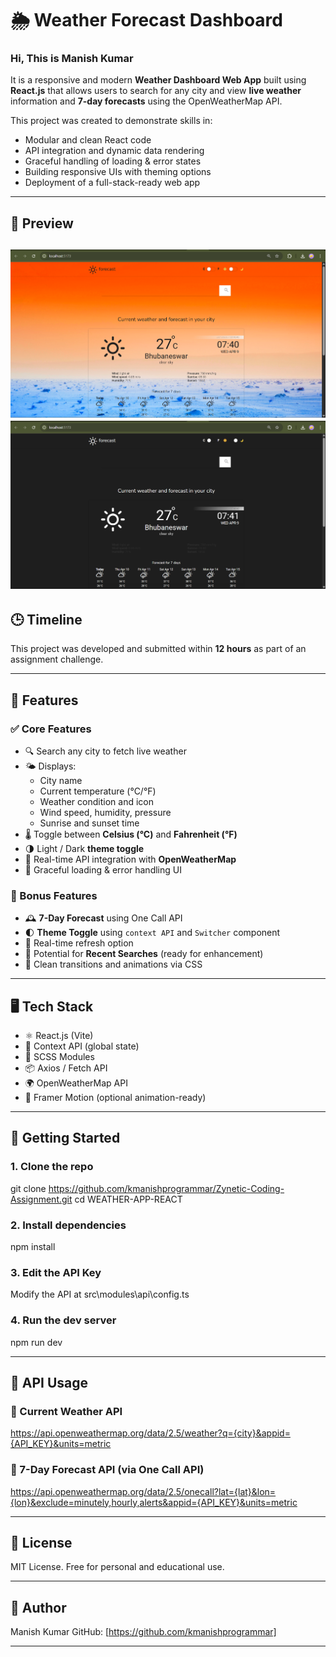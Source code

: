 # 🌦 Weather Forecast Dashboard  
### Hi, This is Manish Kumar

It is a responsive and modern **Weather Dashboard Web App** built using **React.js** that allows users to search for any city and view **live weather** information and **7-day forecasts** using the OpenWeatherMap API.

This project was created to demonstrate skills in:
- Modular and clean React code
- API integration and dynamic data rendering
- Graceful handling of loading & error states
- Building responsive UIs with theming options
- Deployment of a full-stack-ready web app

---

## 📸 Preview

![App Screenshot](./screenshots/ss1.png)
![App Screenshot](./screenshots/ss2.png)
---

## 🕒 Timeline

This project was developed and submitted within **12 hours** as part of an assignment challenge.

---

## 🔧 Features

### ✅ Core Features
- 🔍 Search any city to fetch live weather
- 🌤 Displays:
  - City name
  - Current temperature (°C/°F)
  - Weather condition and icon
  - Wind speed, humidity, pressure
  - Sunrise and sunset time
- 🌡 Toggle between **Celsius (°C)** and **Fahrenheit (°F)**
- 🌗 Light / Dark **theme toggle**
- 🧭 Real-time API integration with **OpenWeatherMap**
- 🧊 Graceful loading & error handling UI

### 🌟 Bonus Features
- 🕰 **7-Day Forecast** using One Call API
- 🌓 **Theme Toggle** using `context API` and `Switcher` component
- 🔄 Real-time refresh option
- 🔁 Potential for **Recent Searches** (ready for enhancement)
- 💫 Clean transitions and animations via CSS

---

## 🖥 Tech Stack

- ⚛ React.js (Vite)
- 🧠 Context API (global state)
- 💅 SCSS Modules
- 📦 Axios / Fetch API
- 🌍 OpenWeatherMap API
- 🎨 Framer Motion (optional animation-ready)

---

## 🚀 Getting Started

### 1. Clone the repo

git clone https://github.com/kmanishprogrammar/Zynetic-Coding-Assignment.git
cd WEATHER-APP-REACT


### 2. Install dependencies
npm install


### 3. Edit the API Key
Modify the API at src\modules\api\config.ts


### 4. Run the dev server
npm run dev


---

## 🔌 API Usage

### 📍 Current Weather API


https://api.openweathermap.org/data/2.5/weather?q={city}&appid={API_KEY}&units=metric


### 📍 7-Day Forecast API (via One Call API)


https://api.openweathermap.org/data/2.5/onecall?lat={lat}&lon={lon}&exclude=minutely,hourly,alerts&appid={API_KEY}&units=metric


---

## 📄 License

MIT License. Free for personal and educational use.

---

## 👤 Author

Manish Kumar 
GitHub: [https://github.com/kmanishprogrammar]


---